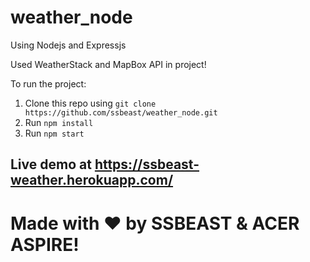 # weather_node
Using Nodejs and Expressjs

Used WeatherStack and MapBox API in project!

To run the project:

1. Clone this repo using `git clone https://github.com/ssbeast/weather_node.git`
2. Run `npm install`
3. Run `npm start`

## Live demo at https://ssbeast-weather.herokuapp.com/

# Made with :heart: by SSBEAST & ACER ASPIRE!
